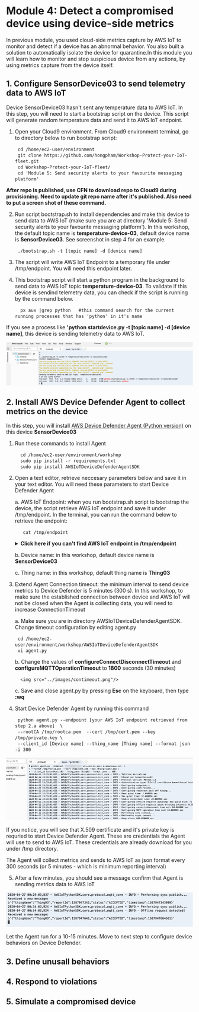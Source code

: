 # Module 4: Detect a compromised device using device-side metrics 

In previous module, you used cloud-side metrics capture by AWS IoT to monitor and detect if a device has an abnormal behavior. You also built a solution to automatically isolate the device for quarantine.In this module you will learn how to monitor and stop suspicious device from any actions, by using metrics capture from the device itself. 

## 1. Configure SensorDevice03 to send telemetry data to AWS IoT

Device SensorDevice03 hasn't sent any temperature data to AWS IoT. In this step, you will need to start a bootstrap script on the device. This script will generate random temperature data and send it to AWS IoT endpoint.

1. Open your Cloud9 environment. From Cloud9 environment terminal, go to directory below to run bootstrap script:
      
        cd /home/ec2-user/environment
        git clone https://github.com/hongpham/Workshop-Protect-your-IoT-fleet.git
        cd Workshop-Protect-your-IoT-fleet/
        cd 'Module 5: Send security alerts to your favourite messaging platform'
        
**After repo is published, use CFN to download repo to Cloud9 during provisioning. Need to update git repo name after it's published. Also need to put a screen shot of these command.**

2. Run script bootstrap.sh to install dependencies and make this device to send data to AWS IoT (make sure you are at directory 'Module 5: Send security alerts to your favourite messaging platform'). In this workshop, the default topic name is **temperature-device-03**, default device name is **SensorDevice03**. See screenshot in step 4 for an example. 

        ./bootstrap.sh -t [topic name] -d [device name]
        
3. The script will write AWS IoT Endpoint to a temporary file under /tmp/endpoint. You will need this endpoint later. 

4. This bootstrap script will start a python program in the background to send data to AWS IoT topic **temperature-device-03**. To validate if this device is sendind telemetry data, you can check if the script is running by the command below.
        
         px aux |grep python   #this command search for the current running processes that has 'python' in it's name
         
If you see a process like **'python startdevice.py -t [topic name] -d [device name]**, this device is sending telemetry data to AWS IoT.
 
<img src="../images/bootstrapscript.png"/>
  
## 2. Install AWS Device Defender Agent to collect metrics on the device

In this step, you will install [AWS Device Defender Agent (Python version)](https://github.com/aws-samples/aws-iot-device-defender-agent-sdk-python) on this device **SensorDevice03**

1. Run these commands to install Agent

         cd /home/ec2-user/environment/workshop
         sudo pip install -r requirements.txt 
         sudo pip install AWSIoTDeviceDefenderAgentSDK
         
2. Open a text editor, retrieve neccesary parameters below and save it in your text editor. You will need these parameters to start Device Defender Agent

      a. AWS IoT Endpoint: when you run bootstrap.sh script to bootstrap the device, the script retrieve AWS IoT endpoint and save it under /tmp/endpoint. In the terminal, you can run the command  below to retrieve the endpoint:
       
          cat /tmp/endpoint
          
 
   **<details><summary>Click here if you can't find AWS IoT endpoint in /tmp/endpoint</summary><br>**
  
     1. If you don't have AWS IoT Endpoint in file /tmp/endpoint, you can retrieve it manually from AWS IoT Console.

     2. Go to **AWS IoT Core console**. Make sure that you are in the correct region. Click **Manage** to view list of IoT things. Click on any thing, for example **Thing01**. Click **Interact**. Copy the Rest API endpoint under **HTTPS**
    
        <img src="../images/endpoint.png"/>

   </details>
   
   
    b. Device name: in this workshop, default device name is  **SensorDevice03**
    
    c. Thing name: in this workshop, default thing name is **Thing03**

3. Extend Agent Connection timeout: the minimum interval to send device metrics to Device Defender is 5 minutes (300 s). In this workshop, to make sure the established connection between device and AWS IoT will not be closed when the Agent is collecting data, you will need to increase ConnectionTimeout
      
      a. Make sure you are in directory AWSIoTDeviceDefenderAgentSDK. Change timeout configuration by editing agent.py 
      
        cd /home/ec2-user/environment/workshop/AWSIoTDeviceDefenderAgentSDK
        vi agent.py
        
      b. Change the values of **configureConnectDisconnectTimeout** and **configureMQTTOperationTimeout** to **1800** seconds (30 minutes) 
      
         <img src="../images/contimeout.png"/>

      c. Save and close agent.py by pressing **Esc** on the keyboard, then type **:wq**
      
4. Start Device Defender Agent by running this command
        
        python agent.py --endpoint [your AWS IoT endpoint retrieved from step 2.a above]  \
        --rootCA /tmp/rootca.pem  --cert /tmp/cert.pem --key /tmp/private.key \
        --client_id [Device name] --thing_name [Thing name] --format json -i 300

<img src="../images/startagent.png"/>


If you notice, you will see that X.509 certificate and it's private key is requried to start Device Defender Agent. These are credentials the Agent will use to send to AWS IoT. These credentials are already download for you under /tmp directory.

The Agent will collect metrics and sends to AWS IoT as json format every 300 seconds (or 5 minutes - which is minimum reporting interval)

5. After a few minutes, you should see a message confirm that Agent is sending metrics data to AWS IoT

<img src="../images/metricssent.png"/>


Let the Agent run for a 10-15 minutes. Move to next step to configure device behaviors on Device Defender.

## 3. Define unusall behaviors

## 4. Respond to violations

## 5. Simulate a compromised device
